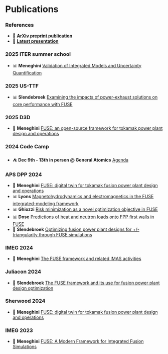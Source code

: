 # Publications

### References

* 📜 **[ArXiv preprint publication](https://arxiv.org/abs/2409.05894)**
* 🎤 **[Latest presentation](https://github.com/ProjectTorreyPines/FUSE_extra_files/raw/master/2025_D3D/SET_mar_2025.pdf)**

### 2025 ITER summer school

* 📊 **Meneghini** [Validation of Integrated Models and Uncertainty Quantification](https://github.com/ProjectTorreyPines/FUSE_extra_files/raw/master/2025_ITER_summer_school/ITER_summer_school_2025.pdf)

### 2025 US-TTF

* 📊 **Slendebroek** [Examining the impacts of power-exhaust solutions on core performance with FUSE](https://github.com/ProjectTorreyPines/FUSE_extra_files/raw/master/2025_US-TTF/slendebroek_US-TTF.pdf)

### 2025 D3D 

* 🎤 **Meneghini** [FUSE: an open-source framework for tokamak power plant design and operations](https://github.com/ProjectTorreyPines/FUSE_extra_files/raw/master/2025_D3D/SET_mar_2025.pdf)

### 2024 Code Camp

* ⛺️ **Dec 9th - 13th in person @ General Atomics** [Agenda](https://docs.google.com/document/d/1OwJPx4G3HP7wx9FuGLMqxjaKewrhOY7Kd7nTZkmVdw4/edit?usp=sharing)

### APS DPP 2024

* 🎤 **Meneghini** [FUSE: digital twin for tokamak fusion power plant design and operations](https://github.com/ProjectTorreyPines/FUSE_extra_files/raw/master/2024_APS/meneghini_APS2024.pdf)
* 📊 **Lyons** [Magnetohydrodynamics and electromagnetics in the FUSE integrated-modeling framework](https://github.com/ProjectTorreyPines/FUSE_extra_files/raw/master/2024_APS/Lyons_APS_10-24_v1.pdf)
* 📊 **Ghiozzi** [Risk minimization as a novel optimization objective in FUSE](https://github.com/ProjectTorreyPines/FUSE_extra_files/raw/master/2024_APS/GhiozziPoster.pptx)
* 📊 **Dose** [Predictions of heat and neutron loads onto FPP first walls in FUSE](https://github.com/ProjectTorreyPines/FUSE_extra_files/raw/master/2024_APS/Dose_APS2024_Poster_v3.pdf)
* 🎤 **Slendebroek** [Optimizing fusion power plant designs for +/- triangularity through FUSE simulations](https://github.com/ProjectTorreyPines/FUSE_extra_files/raw/master/2024_APS/slendebroek_APS2024.pdf)

### IMEG 2024
* 🎤 **Meneghini** [The FUSE framework and related IMAS activities](https://github.com/ProjectTorreyPines/FUSE_extra_files/raw/master/2024_IMEG/IMEG2024.pdf)

### Juliacon 2024
* 🎤 **Slendebroek** [The FUSE framework and its use for fusion power plant design optimization](https://youtu.be/RKGDov3ETyE)

### Sherwood 2024
* 🎤 **Meneghini** [FUSE: digital twin for tokamak fusion power plant design and operations](https://github.com/ProjectTorreyPines/FUSE_extra_files/raw/master/2024_sherwood/sherwood2024.pdf)

### IMEG 2023
* 🎤 **Meneghini** [FUSE: A Modern Framework for Integrated Fusion Simulations](https://github.com/ProjectTorreyPines/FUSE_extra_files/raw/master/2023_IMEG/IMEG2023_oct_FUSE.pdf)
